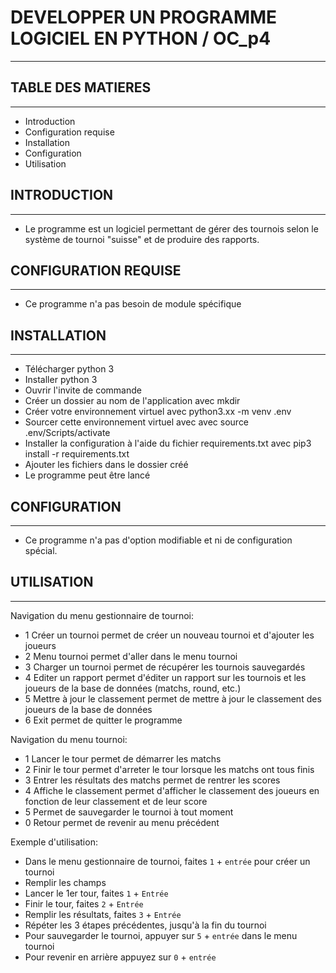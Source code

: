 # DEVELOPPER UN PROGRAMME LOGICIEL EN PYTHON / OC_p4
---------------------------------------------------------------


## TABLE DES MATIERES
---------------------

* Introduction
* Configuration requise
* Installation
* Configuration
* Utilisation


## INTRODUCTION
----------------

* Le programme est un logiciel permettant de gérer des tournois selon le système de tournoi "suisse" et de produire des rapports.


## CONFIGURATION REQUISE
--------------------------

* Ce programme n'a pas besoin de module spécifique


## INSTALLATION
------------------

* Télécharger python 3
* Installer python 3 
* Ouvrir l'invite de commande
* Créer un dossier au nom de l'application avec mkdir
* Créer votre environnement virtuel avec python3.xx -m venv .env
* Sourcer cette environnement virtuel avec avec source .env/Scripts/activate
* Installer la configuration à l'aide du fichier requirements.txt avec pip3 install -r requirements.txt
* Ajouter les fichiers dans le dossier créé
* Le programme peut être lancé


## CONFIGURATION
--------------------

* Ce programme n'a pas d'option modifiable et ni de configuration spécial.


## UTILISATION
-------------------

Navigation du menu gestionnaire de tournoi:
* 1 Créer un tournoi permet de créer un nouveau tournoi et d'ajouter les joueurs
* 2 Menu tournoi permet d'aller dans le menu tournoi
* 3 Charger un tournoi permet de récupérer les tournois sauvegardés
* 4 Editer un rapport permet d'éditer un rapport sur les tournois et les joueurs de la base de données (matchs, round, etc.)
* 5 Mettre à jour le classement permet de mettre à jour le classement des joueurs de la base de données
* 6 Exit permet de quitter le programme

Navigation du menu tournoi:
* 1 Lancer le tour permet de démarrer les matchs
* 2 Finir le tour permet d'arreter le tour lorsque les matchs ont tous finis
* 3 Entrer les résultats des matchs permet de rentrer les scores
* 4 Affiche le classement permet d'afficher le classement des joueurs en fonction de leur classement et de leur score
* 5 Permet de sauvegarder le tournoi à tout moment
* 0 Retour permet de revenir au menu précédent

Exemple d'utilisation:
* Dans le menu gestionnaire de tournoi, faites ```1``` + ```entrée``` pour créer un tournoi
* Remplir les champs
* Lancer le 1er tour, faites ```1``` + ```Entrée```
* Finir le tour, faites ```2``` + ```Entrée```
* Remplir les résultats, faites ```3``` + ```Entrée```
* Répéter les 3 étapes précédentes, jusqu'à la fin du tournoi
* Pour sauvegarder le tournoi, appuyer sur ```5``` + ```entrée``` dans le menu tournoi
* Pour revenir en arrière appuyez sur ```0``` + ```entrée```

